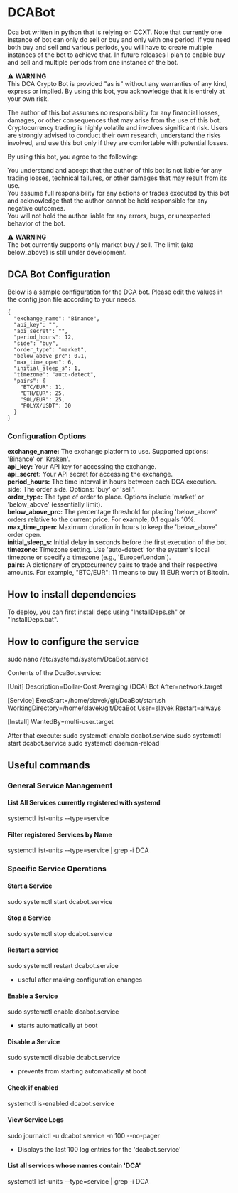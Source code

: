 # DCABot
Dca bot written in python that is relying on CCXT. Note that currently one instance of bot can only do sell or buy and only with one period. If you need both buy and sell and various periods, you will have to create multiple instances of the bot to achieve that. In future releases I plan to enable buy and sell and multiple periods from one instance of the bot.

⚠️ **WARNING**  
This DCA Crypto Bot is provided "as is" without any warranties of any kind, express or implied. By using this bot, you acknowledge that it is entirely at your own risk.

The author of this bot assumes no responsibility for any financial losses, damages, or other consequences that may arise from the use of this bot. Cryptocurrency trading is highly volatile and involves significant risk. Users are strongly advised to conduct their own research, understand the risks involved, and use this bot only if they are comfortable with potential losses.

By using this bot, you agree to the following:

You understand and accept that the author of this bot is not liable for any trading losses, technical failures, or other damages that may result from its use.  
You assume full responsibility for any actions or trades executed by this bot and acknowledge that the author cannot be held responsible for any negative outcomes.  
You will not hold the author liable for any errors, bugs, or unexpected behavior of the bot.  

⚠️ **WARNING**  
The bot currently supports only market buy / sell. The limit (aka below_above) is still under development.

## DCA Bot Configuration
Below is a sample configuration for the DCA bot. Please edit the values in the config.json file according to your needs.
```
{
  "exchange_name": "Binance",
  "api_key": "",
  "api_secret": "",
  "period_hours": 12,
  "side": "buy",
  "order_type": "market",
  "below_above_prc": 0.1,
  "max_time_open": 6,
  "initial_sleep_s": 1,
  "timezone": "auto-detect",
  "pairs": {
    "BTC/EUR": 11,
    "ETH/EUR": 25,
    "SOL/EUR": 25,
    "POLYX/USDT": 30
  }
}
```

### Configuration Options
**exchange_name:** The exchange platform to use. Supported options: 'Binance' or 'Kraken'.  
**api_key:** Your API key for accessing the exchange.  
**api_secret:** Your API secret for accessing the exchange.  
**period_hours:** The time interval in hours between each DCA execution.  
side: The order side. Options: 'buy' or 'sell'.  
**order_type:** The type of order to place. Options include 'market' or 'below_above' (essentially limit).  
**below_above_prc:** The percentage threshold for placing 'below_above' orders relative to the current price. For example, 0.1 equals 10%.  
**max_time_open:** Maximum duration in hours to keep the 'below_above' order open.  
**initial_sleep_s:** Initial delay in seconds before the first execution of the bot.  
**timezone:** Timezone setting. Use 'auto-detect' for the system's local timezone or specify a timezone (e.g., 'Europe/London').  
**pairs:** A dictionary of cryptocurrency pairs to trade and their respective amounts. For example, "BTC/EUR": 11 means to buy 11 EUR worth of Bitcoin.  


## How to install dependencies
To deploy, you can first install deps using "InstallDeps.sh" or "InstallDeps.bat".

## How to configure the service
sudo nano /etc/systemd/system/DcaBot.service

Contents of the DcaBot.service:

[Unit]
Description=Dollar-Cost Averaging (DCA) Bot
After=network.target

[Service]
ExecStart=/home/slavek/git/DcaBot/start.sh
WorkingDirectory=/home/slavek/git/DcaBot
User=slavek
Restart=always

[Install]
WantedBy=multi-user.target

After that execute:
sudo systemctl enable dcabot.service
sudo systemctl start dcabot.service
sudo systemctl daemon-reload

## Useful commands
### General Service Management
#### List All Services currently registered with systemd
systemctl list-units --type=service
#### Filter registered Services by Name 
systemctl list-units --type=service | grep -i DCA

### Specific Service Operations
#### Start a Service 
sudo systemctl start dcabot.service
#### Stop a Service 
sudo systemctl stop dcabot.service
#### Restart a service
sudo systemctl restart dcabot.service
- useful after making configuration changes
#### Enable a Service
sudo systemctl enable dcabot.service
- starts automatically at boot
#### Disable a Service 
sudo systemctl disable dcabot.service
- prevents from starting automatically at boot
#### Check if enabled
systemctl is-enabled dcabot.service
#### View Service Logs 
sudo journalctl -u dcabot.service -n 100 --no-pager
- Displays the last 100 log entries for the 'dcabot.service'
#### List all services whose names contain 'DCA'
systemctl list-units --type=service | grep -i DCA
